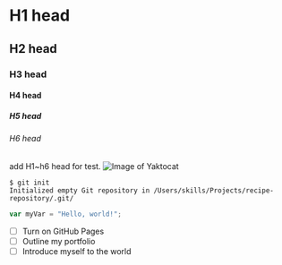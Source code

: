 # H1 head
## H2 head
### H3 head
#### H4 head
##### H5 head
###### H6 head
add H1~h6 head for test.
![Image of Yaktocat](https://octodex.github.com/images/yaktocat.png)
```
$ git init
Initialized empty Git repository in /Users/skills/Projects/recipe-repository/.git/
```
``` javascript
var myVar = "Hello, world!";
```
- [ ] Turn on GitHub Pages
- [ ] Outline my portfolio
- [ ] Introduce myself to the world
